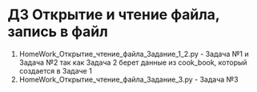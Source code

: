 # ДЗ Открытие и чтение файла, запись в файл

1. HomeWork_Открытие_чтение_файла_Задание_1_2.py - Задача №1 и Задача №2 так как Задача 2 берет данные из cook_book, который создается в Задаче 1
2. HomeWork_Открытие_чтение_файла_Задание_3.py - Задача №3


